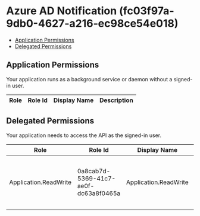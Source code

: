 # Azure AD Notification (fc03f97a-9db0-4627-a216-ec98ce54e018)
- [Application Permissions](#application-permissions)
- [Delegated Permissions](#delegated-permissions)

## Application Permissions
Your application runs as a background service or daemon without a signed-in user.

| Role | Role Id | Display Name | Description |
|---|---|---|---|

## Delegated Permissions
Your application needs to access the API as the signed-in user. 

| Role | Role Id | Display Name | Description |
|---|---|---|---|
| Application.ReadWrite | 0a8cab7d-5369-41c7-ae0f-dc63a8f0465a | Application.ReadWrite | Allows a user to manage an application's notifications and templates.. |


